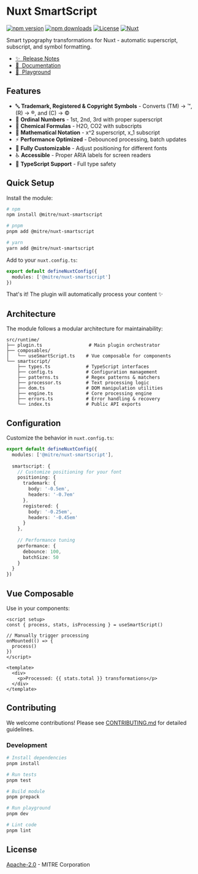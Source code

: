 # Nuxt SmartScript

[![npm version][npm-version-src]][npm-version-href]
[![npm downloads][npm-downloads-src]][npm-downloads-href]
[![License][license-src]][license-href]
[![Nuxt][nuxt-src]][nuxt-href]

Smart typography transformations for Nuxt - automatic superscript, subscript, and symbol formatting.

- [✨ &nbsp;Release Notes](/CHANGELOG.md)
- [📖 &nbsp;Documentation](https://mitre.github.io/nuxt-smartscript)
- [🏀 &nbsp;Playground](./playground)

## Features

- 🔤 **Trademark, Registered & Copyright Symbols** - Converts (TM) → ™, (R) → ®, and (C) → ©
- 🔢 **Ordinal Numbers** - 1st, 2nd, 3rd with proper superscript
- 🧪 **Chemical Formulas** - H2O, CO2 with subscripts
- 📐 **Mathematical Notation** - x^2 superscript, x_1 subscript
- ⚡ **Performance Optimized** - Debounced processing, batch updates
- 🎨 **Fully Customizable** - Adjust positioning for different fonts
- ♿ **Accessible** - Proper ARIA labels for screen readers
- 🔧 **TypeScript Support** - Full type safety

## Quick Setup

Install the module:

```bash
# npm
npm install @mitre/nuxt-smartscript

# pnpm
pnpm add @mitre/nuxt-smartscript

# yarn
yarn add @mitre/nuxt-smartscript
```

Add to your `nuxt.config.ts`:

```typescript
export default defineNuxtConfig({
  modules: ['@mitre/nuxt-smartscript']
})
```

That's it! The plugin will automatically process your content ✨

## Architecture

The module follows a modular architecture for maintainability:

```
src/runtime/
├── plugin.ts                 # Main plugin orchestrator
├── composables/
│   └── useSmartScript.ts    # Vue composable for components
└── smartscript/
    ├── types.ts             # TypeScript interfaces
    ├── config.ts            # Configuration management
    ├── patterns.ts          # Regex patterns & matchers
    ├── processor.ts         # Text processing logic
    ├── dom.ts               # DOM manipulation utilities
    ├── engine.ts            # Core processing engine
    ├── errors.ts            # Error handling & recovery
    └── index.ts             # Public API exports
```

## Configuration

Customize the behavior in `nuxt.config.ts`:

```typescript
export default defineNuxtConfig({
  modules: ['@mitre/nuxt-smartscript'],
  
  smartscript: {
    // Customize positioning for your font
    positioning: {
      trademark: {
        body: '-0.5em',
        headers: '-0.7em'
      },
      registered: {
        body: '-0.25em',
        headers: '-0.45em'
      }
    },
    
    // Performance tuning
    performance: {
      debounce: 100,
      batchSize: 50
    }
  }
})
```

## Vue Composable

Use in your components:

```vue
<script setup>
const { process, stats, isProcessing } = useSmartScript()

// Manually trigger processing
onMounted(() => {
  process()
})
</script>

<template>
  <div>
    <p>Processed: {{ stats.total }} transformations</p>
  </div>
</template>
```

## Contributing

We welcome contributions! Please see [CONTRIBUTING.md](./CONTRIBUTING.md) for detailed guidelines.

### Development

```bash
# Install dependencies
pnpm install

# Run tests
pnpm test

# Build module
pnpm prepack

# Run playground
pnpm dev

# Lint code
pnpm lint
```

## License

[Apache-2.0](./LICENSE.md) - MITRE Corporation

<!-- Badges -->
[npm-version-src]: https://img.shields.io/npm/v/@mitre/nuxt-smartscript/latest.svg?style=flat&colorA=020420&colorB=00DC82
[npm-version-href]: https://npmjs.com/package/@mitre/nuxt-smartscript

[npm-downloads-src]: https://img.shields.io/npm/dm/@mitre/nuxt-smartscript.svg?style=flat&colorA=020420&colorB=00DC82
[npm-downloads-href]: https://npm.chart.dev/@mitre/nuxt-smartscript

[license-src]: https://img.shields.io/npm/l/@mitre/nuxt-smartscript.svg?style=flat&colorA=020420&colorB=00DC82
[license-href]: https://npmjs.com/package/@mitre/nuxt-smartscript

[nuxt-src]: https://img.shields.io/badge/Nuxt-020420?logo=nuxt.js
[nuxt-href]: https://nuxt.com